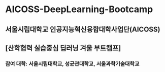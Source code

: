 # AICOSS-DeepLearning-Bootcamp

## 서울시립대학교 인공지능혁신융합대학사업단(AICOSS) 
## [산학협력 실습중심 딥러닝 겨울 부트캠프] 
### 참여 대학: 서울시립대학교, 성균관대학교, 서울과학기술대학교
